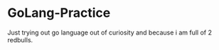 # GoLang-Practice
Just trying out go language out of curiosity and because i am full of 2 redbulls.

